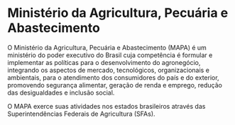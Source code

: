 Ministério da Agricultura, Pecuária e Abastecimento
====

O Ministério da Agricultura, Pecuária e Abastecimento (MAPA) é um ministério do poder executivo do Brasil cuja competência é formular e implementar as políticas para o desenvolvimento do agronegócio, integrando os aspectos de mercado, tecnológicos, organizacionais e ambientais, para o atendimento dos consumidores do país e do exterior, promovendo segurança alimentar, geração de renda e emprego, redução das desigualdades e inclusão social.

O MAPA exerce suas atividades nos estados brasileiros através das Superintendências Federais de Agricultura (SFAs).
